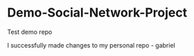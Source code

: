 # Demo-Social-Network-Project
Test demo repo

I successfully made changes to my personal repo - gabriel